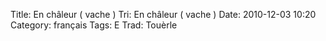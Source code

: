Title: En châleur ( vache )
 Tri: En châleur ( vache )
 Date: 2010-12-03 10:20
 Category: français
 Tags: E
 Trad: Touèrle
 